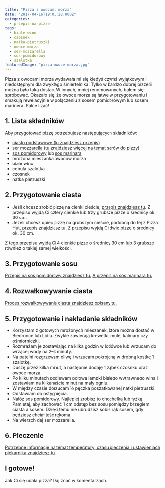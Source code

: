 ```yaml
---
title: "Pizza z owocami morza"
date: "2017-04-16T19:01:28.000Z"
categories: 
  - przepis-na-pizze
tags: 
  - biale-wino
  - czosnek
  - natka-pietruszki
  - owoce-morza
  - ser-mozzarella
  - sos-pomidorowy
  - szalotka
featuredImage: "pizza-owoce-morza.jpg"
---
```


Pizza z owocami morza wydawała mi się kiedyś czymś wyjątkowym i niedostępnym dla zwykłego śmiertelnika. Tylko w bardzo dobrej pizzerii można było taką dostać. W innych, mniej renomowanych, bałem się spróbować. Okazało się, że owoce morza są łatwe w przygotowaniu i smakują rewelacyjnie w połączeniu z sosem pomidorowym lub sosem marinera. Palce lizać!

## 1\. Lista składników

Aby przygotować pizzę potrzebujesz następujących składników:

- <a href="/przepis-na-ciasto-na-pizze/" title="Przepis na ciasto podstawowe">ciasto podstawowe (tu znajdziesz przepis)</a>
- <a href="/jaki-ser-wybrac-do-pizzy/" title="Ser do pizzy">ser mozzarella (tu znajdziesz więcej na temat serów do pizzy)</a>
- <a href="/sos-pomidorowy/" title="Przepis na sos pomidorowy">sos pomidorowy</a> lub <a href="/sos-marinara/" title="Przepis na sos marinara">sos marinara</a>
- mrożona mieszanka owoców morza
- białe wino
- cebula szalotka
- czosnek
- natka pietruszki

## 2\. Przygotowanie ciasta

- Jeśli chcesz zrobić pizzę na cienki cieście, <a href="/przepis-na-ciasto-na-pizze/" title="Przepis na ciasto podstawowe">przepis znajdziesz tu</a>. Z przepisu wyjdą Ci cztery cienkie lub trzy grubsze pizze o średnicy ok. 30 cm.
- Jeżeli chcesz upiec pizzę na grubszym cieście, podobną do tej z Pizza Hut, <a href="/jak-zrobic-ciasto-na-pizze-jak-w-pizza-hut/" title="Przepis na pizzę na grubym cieście">przepis znajdziesz tu</a>. Z przepisu wyjdą Ci dwie pizze o średnicy ok. 30 cm.

Z tego przepisu wyjdą Ci 4 cienkie pizze o średnicy 30 cm lub 3 grubsze również o takiej samej wielkości.

## 3\. Przygotowanie sosu

<a href="/sos-pomidorowy/" title="Przepis na sos pomidorowy">Przepis na sos pomidorowy znajdziesz tu.</a> <a href="/sos-marinara/" title="Przepis na sos marinara">A przepis na sos marinara tu.</a>

## 4\. Rozwałkowywanie ciasta

<a href="/jak-walkowac-ciasto-pizzy/" title="Rozwałkowywanie ciasta">Proces rozwałkowywania ciasta znajdziesz opisany tu.</a>

## 5\. Przygotowanie i nakładanie składników

- Korzystam z gotowych mrożonych mieszanek, które można dostać w Biedronce lub Lidlu. Zwykle zawierają krewetki, mule, kalmary czy ośmiorniczki.
- Rozmrażam je zostawiając na kilka godzin w lodówce lub wrzucam do wrzącej wody na 2–3 minuty.
- Na patelni rozgrzewam oliwę i wrzucam pokrojoną w drobną kostkę 1 szalotkę.
- Duszę przez kilka minut, a następnie dodaję 1 ząbek czosnku oraz owoce morza.
- Po kilku minutach podlewam połową lampki białego wytrawnego wina i zostawiam na kilkanaście minut na mały ogniu.
- W między czasie dorzucam ½ pęczka poszatkowanej natki pietruszki.
- Odstawiam do ostygnięcia.
- Nałóż sos pomidorowy. Najlepiej zrobisz to chochelką lub łyżką. Pamietaj, aby zachować 1 cm odstęp bez sosu pomiędzy brzegiem ciasta a sosem. Dzięki temu nie ubrudzisz sobie rąk sosem, gdy będziesz chciał jeść rękoma.
- Na wierzch daj ser mozzarella.

## 6\. Pieczenie

<a href="/jak-ustawic-piekarnik-pieczenia-pizzy/" title="Jak ustawić piekarnik do pieczenia pizzy">Potrzebne informacje na temat temperatury, czasu pieczenia i ustawieniach piekarnika znajdziesz tu.</a>

## I gotowe!

Jak Ci się udała pizza? Daj znać w komentarzach.
